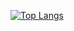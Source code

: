 [![Top Langs](https://github-readme-stats.vercel.app/api/top-langs/?username=MehedAbel&layout=compact&theme=vision-friendly-dark&hide=python)](https://github.com/MehedAbel)

<!--
**MehedAbel/MehedAbel** is a ✨ _special_ ✨ repository because its `README.md` (this file) appears on your GitHub profile.

Here are some ideas to get you started:

- 🔭 I’m currently working on ...
- 🌱 I’m currently learning ...
- 👯 I’m looking to collaborate on ...
- 🤔 I’m looking for help with ...
- 💬 Ask me about ...
- 📫 How to reach me: ...
- 😄 Pronouns: ...
- ⚡ Fun fact: ...
-->

